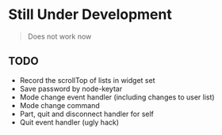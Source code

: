 # Still Under Development
> Does not work now

## TODO

- Record the scrollTop of lists in widget set
- Save password by node-keytar
- Mode change event handler (including changes to user list)
- Mode change command
- Part, quit and disconnect handler for self
- Quit event handler (ugly hack)
